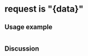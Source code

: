 
request is "{data}"
=============================================================================================================

Usage example
-------------

```
```

Discussion
----------
